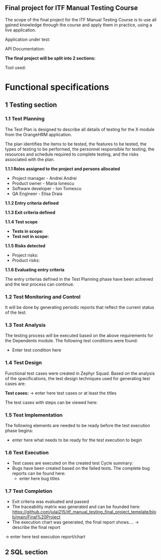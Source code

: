 ## Final project for ITF Manual Testing Course

The scope of the final project for the ITF Manual Testing Course is to use all gained knowledge through the course and apply them in practice, using a live application.

Application under test:

API Documentation:

**The final project will be split into 2 sections:** 

Tool used:

# Functional specifications 

## 1 Testing section 

### 1.1 Test Planning

The Test Plan is designed to describe all details of testing for the X module from the OrangeHRM application.

The plan identifies the items to be tested, the features to be tested, the types of testing to be performed, the personnel responsible for testing, the resources and schedule required to complete testing, and the risks associated with the plan.

**1.1.1 Roles assigned to the project and persons allocated**

- Project manager - Andrei Andrei                                                                                                                                                                                               
- Product owner - Maria Ionescu                                                                                                         
- Software developer - Ion Tomescu                                                                                              
- QA Engineer - Elisa Draia

**1.1.2 Entry criteria defined**

**1.1.3 Exit criteria defined**

**1.1.4 Test scope**

- **Tests in scope:**                                                                                                         
- **Test not in scope:**

**1.1.5 Risks detected**

- Project risks:                                                                                                           
- Product risks:

**1.1.6 Evaluating entry criteria**

The entry criterias defined in the Test Planning phase have been achieved and the test process can continue.

### 1.2 Test Monitoring and Control

It will be done by generating periodic reports that reflect the current status of the test.

### 1.3 Test Analysis

The testing process will be executed based on the above requirements for the Dependents module. The following test conditions were found:

- Enter test condition here

### 1.4 Test Design

Functional test cases were created in Zephyr Squad. Based on the analysis of the specifications, the test design techniques used for generating test cases are:

**Test cases:** -> enter here test cases or at least the titles

The test cases with steps can be viewed here: 

### 1.5 Test Implementation

The following elements are needed to be ready before the test execution phase begins:

- enter here what needs to be ready for the test execution to begin

### 1.6 Test Execution

- Test cases are executed on the created test Cycle summary:                                                                
- Bugs have been created based on the failed tests. The complete bug reports can be found here:                                            
    - enter here bug titles

### 1.7 Test Completion

- Exit criteria was evaluated and passed                                                                                    
- The traceability matrix was generated and can be founded here: https://github.com/julai215/itf_manual_testing_final_project_template/blob/main/Final%20Project                                                              
- The execution chart was generated, the final report shows.... -> describe the final report

-> enter here test execution report/chart

## 2 SQL section
